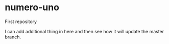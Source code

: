 # numero-uno
First repository

I can add additional thing in here and then  see how it will update the master branch.
